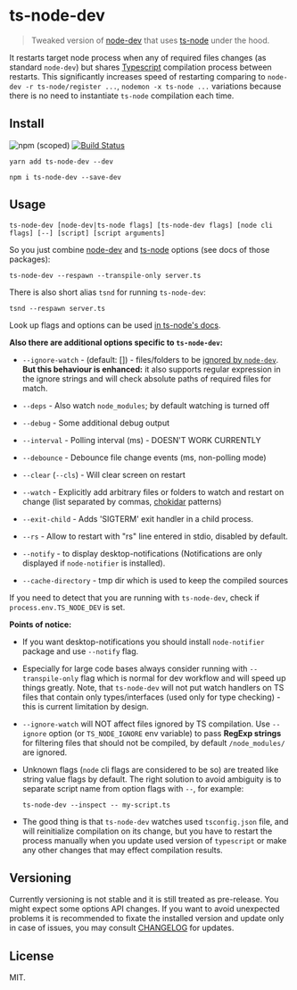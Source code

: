 # ts-node-dev

> Tweaked version of [node-dev](https://github.com/fgnass/node-dev) that uses [ts-node](https://github.com/TypeStrong/ts-node) under the hood.

It restarts target node process when any of required files changes (as standard `node-dev`) but shares [Typescript](https://github.com/Microsoft/TypeScript/) compilation process between restarts. This significantly increases speed of restarting comparing to `node-dev -r ts-node/register ...`, `nodemon -x ts-node ...` variations because there is no need to instantiate `ts-node` compilation each time.

## Install

![npm (scoped)](https://img.shields.io/npm/v/ts-node-dev.svg?maxAge=86400) [![Build Status](https://travis-ci.org/whitecolor/ts-node-dev.svg?branch=master)](https://travis-ci.org/whitecolor/ts-node-dev)

```
yarn add ts-node-dev --dev
```

```
npm i ts-node-dev --save-dev
```

## Usage

```
ts-node-dev [node-dev|ts-node flags] [ts-node-dev flags] [node cli flags] [--] [script] [script arguments]
```

So you just combine [node-dev](https://github.com/fgnass/node-dev) and [ts-node](https://github.com/TypeStrong/ts-node) options (see docs of those packages):

```
ts-node-dev --respawn --transpile-only server.ts
```

There is also short alias `tsnd` for running `ts-node-dev`:

```
tsnd --respawn server.ts
```

Look up flags and options can be used [in ts-node's docs](https://github.com/TypeStrong/ts-node#cli-and-programmatic-options).

**Also there are additional options specific to `ts-node-dev`:**

* `--ignore-watch` - (default: []) - files/folders to be [ignored by `node-dev`](https://github.com/fgnass/node-dev#ignore-paths). **But this behaviour is enhanced:** it also supports regular expression in the ignore strings and will check absolute paths of required files for match.

* `--deps` - Also watch `node_modules`; by default watching is turned off

* `--debug` - Some additional debug output
* `--interval` - Polling interval (ms) - DOESN'T WORK CURRENTLY
* `--debounce` - Debounce file change events (ms, non-polling mode)
* `--clear` (`--cls`) - Will clear screen on restart
* `--watch` - Explicitly add arbitrary files or folders to watch and restart on change (list separated by commas, [chokidar](https://github.com/paulmillr/chokidar) patterns)
* `--exit-child` - Adds 'SIGTERM' exit handler in a child process.
* `--rs` - Allow to restart with "rs" line entered in stdio, disabled by default.
* `--notify` - to display desktop-notifications (Notifications are only displayed if `node-notifier` is installed).
* `--cache-directory` - tmp dir which  is used to keep the compiled sources

If you need to detect that you are running with `ts-node-dev`, check if `process.env.TS_NODE_DEV` is set.


**Points of notice:**

- If you want desktop-notifications you should install `node-notifier` package and use `--notify` flag.

- Especially for large code bases always consider running with `--transpile-only` flag which is normal for dev workflow and will speed up things greatly. Note, that `ts-node-dev` will not put watch handlers on TS files that contain only types/interfaces (used only for type checking) - this is current limitation by design.

- `--ignore-watch` will NOT affect files ignored by TS compilation. Use `--ignore` option (or `TS_NODE_IGNORE` env variable) to pass **RegExp strings** for filtering files that should not be compiled, by default `/node_modules/` are ignored.

- Unknown flags (`node` cli flags are considered to be so) are treated like string value flags by default. The right solution to avoid ambiguity is to separate script name from option flags with `--`, for example:

  ```
  ts-node-dev --inspect -- my-script.ts
  ```

- The good thing is that `ts-node-dev` watches used `tsconfig.json` file, and will reinitialize compilation on its change, but you have to restart the process manually when you update used version of `typescript` or make any other changes that may effect compilation results.


## Versioning

Currently versioning is not stable and it is still treated as pre-release. You might expect some options API changes. If you want to avoid unexpected problems it is recommended to fixate the installed version and update only in case of issues, you may consult [CHANGELOG](CHANGELOG.md) for updates.

## License

MIT.
